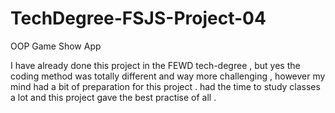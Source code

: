 # TechDegree-FSJS-Project-04
 OOP Game Show App

I have already done this project in the FEWD tech-degree , but yes the coding method was totally different and way more challenging , however my mind had a bit of preparation for this project . 
had the time to study classes a lot and this project gave the best practise of all .

